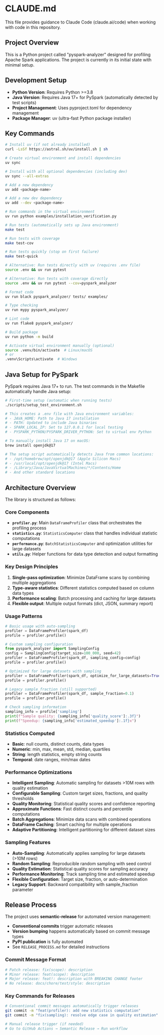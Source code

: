 # CLAUDE.md

This file provides guidance to Claude Code (claude.ai/code) when working with code in this repository.

## Project Overview

This is a Python project called "pyspark-analyzer" designed for profiling Apache Spark applications. The project is currently in its initial state with minimal setup.

## Development Setup

- **Python Version**: Requires Python >=3.8
- **Java Version**: Requires Java 17+ for PySpark (automatically detected by test scripts)
- **Project Management**: Uses pyproject.toml for dependency management
- **Package Manager**: uv (ultra-fast Python package installer)

## Key Commands

```bash
# Install uv (if not already installed)
curl -LsSf https://astral.sh/uv/install.sh | sh

# Create virtual environment and install dependencies
uv sync

# Install with all optional dependencies (including dev)
uv sync --all-extras

# Add a new dependency
uv add <package-name>

# Add a new dev dependency
uv add --dev <package-name>

# Run commands in the virtual environment
uv run python examples/installation_verification.py

# Run tests (automatically sets up Java environment)
make test

# Run tests with coverage
make test-cov

# Run tests quickly (stop on first failure)
make test-quick

# Alternative: Run tests directly with uv (requires .env file)
source .env && uv run pytest

# Alternative: Run tests with coverage directly
source .env && uv run pytest --cov=pyspark_analyzer

# Format code
uv run black pyspark_analyzer/ tests/ examples/

# Type checking
uv run mypy pyspark_analyzer/

# Lint code
uv run flake8 pyspark_analyzer/

# Build package
uv run python -m build

# Activate virtual environment manually (optional)
source .venv/bin/activate  # Linux/macOS
# or
.venv\Scripts\activate  # Windows
```

## Java Setup for PySpark

PySpark requires Java 17+ to run. The test commands in the Makefile automatically handle Java setup:

```bash
# First-time setup (automatic when running tests)
./scripts/setup_test_environment.sh

# This creates a .env file with Java environment variables:
# - JAVA_HOME: Path to Java 17 installation
# - PATH: Updated to include Java binaries
# - SPARK_LOCAL_IP: Set to 127.0.0.1 for local testing
# - PYSPARK_PYTHON/PYSPARK_DRIVER_PYTHON: Set to virtual env Python

# To manually install Java 17 on macOS:
brew install openjdk@17

# The setup script automatically detects Java from common locations:
# - /opt/homebrew/opt/openjdk@17 (Apple Silicon Macs)
# - /usr/local/opt/openjdk@17 (Intel Macs)
# - /Library/Java/JavaVirtualMachines/*/Contents/Home
# - And other standard locations
```

## Architecture Overview

The library is structured as follows:

### Core Components
- **`profiler.py`**: Main `DataFrameProfiler` class that orchestrates the profiling process
- **`statistics.py`**: `StatisticsComputer` class that handles individual statistic computations
- **`performance.py`**: `BatchStatisticsComputer` and optimization utilities for large datasets
- **`utils.py`**: Helper functions for data type detection and output formatting

### Key Design Principles
1. **Single-pass optimization**: Minimize DataFrame scans by combining multiple aggregations
2. **Type-aware statistics**: Different statistics computed based on column data types
3. **Performance scaling**: Batch processing and caching for large datasets
4. **Flexible output**: Multiple output formats (dict, JSON, summary report)

### Usage Patterns
```python
# Basic usage with auto-sampling
profiler = DataFrameProfiler(spark_df)
profile = profiler.profile()

# Custom sampling configuration
from pyspark_analyzer import SamplingConfig
config = SamplingConfig(target_size=100_000, seed=42)
profiler = DataFrameProfiler(spark_df, sampling_config=config)
profile = profiler.profile()

# Optimized for large datasets with sampling
profiler = DataFrameProfiler(spark_df, optimize_for_large_datasets=True)
profile = profiler.profile()

# Legacy sample_fraction (still supported)
profiler = DataFrameProfiler(spark_df, sample_fraction=0.1)
profile = profiler.profile()

# Check sampling information
sampling_info = profile['sampling']
print(f"Sample quality: {sampling_info['quality_score']:.3f}")
print(f"Speedup: {sampling_info['estimated_speedup']:.1f}x")
```

### Statistics Computed
- **Basic**: null counts, distinct counts, data types
- **Numeric**: min, max, mean, std, median, quartiles
- **String**: length statistics, empty string counts
- **Temporal**: date ranges, min/max dates

### Performance Optimizations
- **Intelligent Sampling**: Automatic sampling for datasets >10M rows with quality estimation
- **Configurable Sampling**: Custom target sizes, fractions, and quality thresholds
- **Quality Monitoring**: Statistical quality scores and confidence reporting
- **Approximate Functions**: Fast distinct counts and percentile computations
- **Batch Aggregations**: Minimize data scans with combined operations
- **DataFrame Caching**: Smart caching for multiple operations
- **Adaptive Partitioning**: Intelligent partitioning for different dataset sizes

### Sampling Features
- **Auto-Sampling**: Automatically applies sampling for large datasets (>10M rows)
- **Random Sampling**: Reproducible random sampling with seed control
- **Quality Estimation**: Statistical quality scores for sampling accuracy
- **Performance Monitoring**: Track sampling time and estimated speedup
- **Flexible Configuration**: Target size, fraction, or auto-determination
- **Legacy Support**: Backward compatibility with sample_fraction parameter

## Release Process

The project uses **semantic-release** for automated version management:

- **Conventional commits** trigger automatic releases
- **Version bumping** happens automatically based on commit message types
- **PyPI publication** is fully automated
- See `RELEASE_PROCESS.md` for detailed instructions

### Commit Message Format
```bash
# Patch release: fix(scope): description
# Minor release: feat(scope): description
# Major release: feat!: description with BREAKING CHANGE footer
# No release: docs/chore/test/style: description
```

### Key Commands for Releases
```bash
# Conventional commit messages automatically trigger releases
git commit -m "feat(profiler): add new statistics computation"
git commit -m "fix(sampling): resolve edge case in quality estimation"

# Manual release trigger (if needed)
# Go to GitHub Actions → Semantic Release → Run workflow
```
